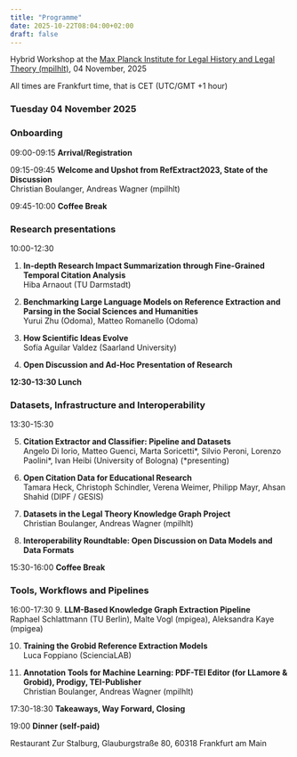 ```yaml
---
title: "Programme"
date: 2025-10-22T08:04:00+02:00
draft: false
---
```


Hybrid Workshop at the [Max Planck Institute for Legal History and Legal Theory (mpilhlt)](https://www.lhlt.mpg.de/en/), 04 November, 2025

All times are Frankfurt time, that is CET (UTC/GMT +1 hour)

### Tuesday 04 November 2025


### Onboarding
09:00-09:15 **Arrival/Registration**

09:15-09:45 **Welcome and Upshot from RefExtract2023, State of the Discussion**<br>Christian Boulanger, Andreas Wagner (mpilhlt)

09:45-10:00 **Coffee Break**


### Research presentations

10:00-12:30 

1. **In-depth Research Impact Summarization through Fine-Grained Temporal Citation Analysis** <br>Hiba Arnaout (TU Darmstadt)

2. **Benchmarking Large Language Models on Reference Extraction and Parsing in the Social Sciences and Humanities** <br> Yurui Zhu (Odoma), Matteo Romanello (Odoma)

3. **How Scientific Ideas Evolve** <br> Sofía Aguilar Valdez (Saarland University)

4. **Open Discussion and Ad-Hoc Presentation of Research**

**12:30-13:30 Lunch**

### Datasets, Infrastructure and Interoperability

13:30-15:30

5. **Citation Extractor and Classifier: Pipeline and Datasets** <br>Angelo Di Iorio, Matteo Guenci, Marta Soricetti*, Silvio Peroni, Lorenzo Paolini*, Ivan Heibi (University of Bologna) (*presenting)

6. **Open Citation Data for Educational Research**<br>Tamara Heck, Christoph Schindler, Verena Weimer, Philipp Mayr, Ahsan Shahid (DIPF / GESIS)

7. **Datasets in the Legal Theory Knowledge Graph Project**<br>Christian Boulanger, Andreas Wagner (mpilhlt)

8. **Interoperability Roundtable: Open Discussion on Data Models and Data Formats**

15:30-16:00 **Coffee Break**

### Tools, Workflows and Pipelines
16:00-17:30 
9. **LLM-Based Knowledge Graph Extraction Pipeline**<br>Raphael Schlattmann (TU Berlin), Malte Vogl (mpigea), Aleksandra Kaye (mpigea)

10. **Training the Grobid Reference Extraction Models**<br>Luca Foppiano (ScienciaLAB)

11. **Annotation Tools for Machine Learning: PDF-TEI Editor (for LLamore & Grobid), Prodigy, TEI-Publisher**<br>Christian Boulanger, Andreas Wagner (mpilhlt)

17:30-18:30 **Takeaways, Way Forward, Closing**

19:00 **Dinner (self-paid)**

Restaurant Zur Stalburg, Glauburgstraße 80, 60318 Frankfurt am Main
